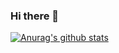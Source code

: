 ### Hi there 👋
[![Anurag's github stats](https://github-readme-stats.vercel.app/api?username=shay360)](https://github.com/anuraghazra/github-readme-stats)

